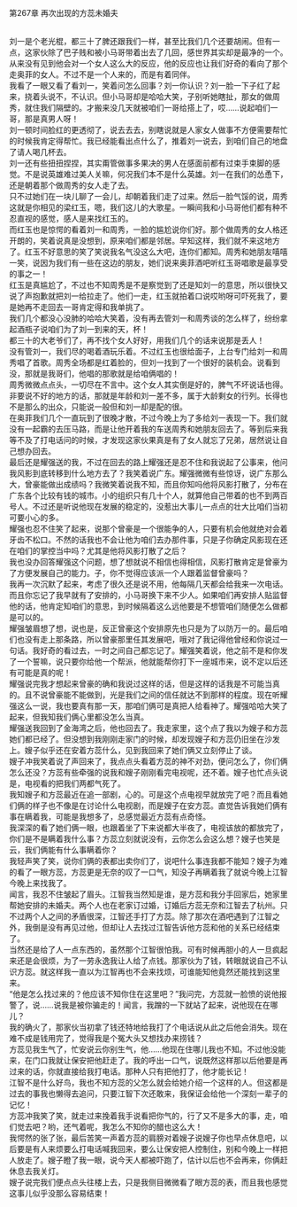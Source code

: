 第267章 再次出现的方蕊未婚夫
<br />刘一是个老光棍，都三十了脾还跟我们一样，甚至比我们几个还要胡闹。但有一点，这家伙除了巴子贱和被小马哥带着出去了几回，感世界其实却是最净的一个。<br />从来没有见到他会对一个女人这么大的反应，他的反应也让我们好奇的看向了那个走奥菲的女人。不过不是一个人来的，而是有着同伴。<br />我看了一眼又看了看刘一，笑着问怎么回事？刘一你认识？刘一脸一下子红了起来，挠着头说不，不认识。但小马哥却是哈哈大笑，子别听她瞎扯，那女的做周秀，就住我们隔壁的。才搬来没几天就被咱们一哥给搭上了，哎……说起咱们一哥，那是真男人呀！<br />刘一顿时间脸红的更透彻了，说去去去，别瞎说就是人家女人做事不方便需要帮忙的时候我肯定得帮忙。我已经能看出点什么了，推着刘一说去，到咱们自己的地盘了请人喝几杯去。<br />刘一还有些扭扭捏捏，其实甭管做事多果决的男人在感面前都有过束手束脚的感觉。不是说英雄难过美人关嘛，何况我们本不是什么英雄。刘一在我们的怂恿下，还是朝着那个做周秀的女人走了去。<br />只不过她们在一块儿聊了一会儿，却朝着我们走了过来。然后一脸气馁的说，周秀这就是你相见的梁红玉，嗯，我们这儿的大歌星。一瞬间我和小马哥他们都有种不忍直视的感觉，感人是来找红玉的。<br />而红玉也是惊愕的看着刘一和周秀，一脸的尴尬说你们好。那个做周秀的女人格还开朗的，笑着说真是没想到，原来咱们都是邻居。早知这样，我们就不来这地方了。红玉不好意思的笑了笑说我名气没这么大吧，连你们都知。周秀和她朋友嘻嘻一笑，说因为我们有一些在这边的朋友，她们说来奥菲酒吧听红玉哥唱歌是最享受的事之一！<br />红玉是真尴尬了，不过也不知周秀是不是察觉到了还是知刘一的意思，所以很快又说了声抱歉就把刘一给拉走了。他们一走，红玉就拍着口说哎哟呀可吓死我了，要是她再不走回去一哥肯定得和我单挑了。<br />我们几个都没心没肺的哈哈大笑着，没有再去管刘一和周秀谈的怎么样了，纷纷拿起酒瓶子说咱们为了刘一到来的天，杯！<br />都三十的大老爷们了，再不找个女人好好，用我们几个的话来说那是丢人！<br />没有管刘一，我们尽的喝着酒玩乐着。不过红玉也很给面子，上台专门给刘一和周秀唱了首歌。周秀全场都是红着脸的，但刘一找到了一个很好的装机会。说看到没，那就是我哥们，他唱的那歌就是给咱俩唱的！<br />周秀微微点点头，一切尽在不言中。这个女人其实倒是好的，脾气不坏说话也得。非要说不好的地方的话，那就是年龄和刘一差不多，属于大龄剩女的行列。长得也不是那么的出众，只能说一般但和刘一却是配的很。<br />在奥菲我们几个一直玩到了很晚才散，不过今晚上为了多给刘一表现一下。我们就没有一起霸的去压马路，而是让他开着我的车送周秀和她朋友回去了。等到后来我等不及了打电话问的时候，才发现这家伙果真是有了女人就忘了兄弟，居然说让自己想办回去。<br />最后还是耀强送的我，不过在回去的路上耀强还是忍不住和我说起了公事来，他问我风影到底转移到什么地方去了？我笑着说广东。耀强微微有些惊讶，说广东那么大，曾豪能做出成绩吗？我微笑着说我不知，而且你知吗他将风影打散了，分布在广东各个比较有钱的城市。小的组织只有几十个人，就算他自己带着的也不到两百号人。不过还是听说他现在发展的稳定的，没惹出大事儿一点点的壮大比咱们当初可要小心的多。<br />耀强也忍不住笑了起来，说那个曾豪是一个很能争的人，只要有机会他就绝对会着牙齿不松口。不然的话我也不会让他为咱们去办那件事，只是子你确定风影现在还在咱们的掌控当中吗？尤其是他将风影打散了之后？<br />我也没办回答耀强这个问题，想了想就说不相信也得相信，风影打散肯定是曾豪为了方便发展自己的能力。子，你不觉得应该派一个人跟着监督曾豪吗？<br />我再一次沉默了起来，考虑了很久还是说不用，他每隔几天都会给我来一次电话。而且你忘记了我早就有了安排的，小马哥换下来不少人。如果咱们再安排人贴监督他的话，他肯定知咱们的意思，到时候隔着这么远他要是不想管咱们随便怎么做都是可以的。<br />耀强皱眉想了想，说也是，反正曾豪这个安排原先也只是为了以防万一的。最后咱们也没有走上那条路，所以曾豪那里任其发展吧，哦对了我记得他曾经和你说过一句话。我好奇的看过去，一时之间自己都忘记了。耀强笑着说，他之前不是和你发了一个誓嘛，说只要你给他一个帮派，他就能帮你打下一座城市来，说不定以后还有可能是真的呢！<br />耀强说完我才想起来曾豪的确和我说过这样的话，但是这样的话我是不可能当真的。且不说曾豪能不能做到，光是我们之间的信任就达不到那样的程度。现在听耀强这么一说，我也要真有那一天，那咱们俩可是真把人给看神了。耀强哈哈大笑了起来，但我知我们俩心里都没怎么当真。<br />耀强送我回到了金海湾之后，他也回去了。我走家里，这个点了我以为嫂子和方蕊她们都已经了。但没想到我刚刚走家门的时候，却发现嫂子和方蕊仍旧坐在沙发上。嫂子似乎还在安着方蕊什么，见到我回来了她们俩又立刻停止了谈。<br />嫂子冲我笑着说了声回来了，我点点头看着方蕊的神不对劲，便问怎么了，你们俩怎么还没？方蕊有些牵强的说我和嫂子刚刚看完电视呢，还不着。嫂子也忙点头说是，电视看的把我们两都气死了。<br />我知嫂子和方蕊最近在追一部剧，心的。可是这个点电视早就放完了吧？而且看她们俩的样子也不像是在讨论什么电视剧，而是嫂子在安方蕊。直觉告诉我她们俩有事在瞒着我，可能是我想多了，总感觉最近方蕊有点奇怪。<br />我深深的看了她们俩一眼，也跟着坐了下来说都大半夜了，电视该放的都放完了，你们是不是瞒着我什么事？方蕊立刻就说没有，云你怎么会这么想？嫂子也笑是云，我们俩能有什么事瞒着你？<br />我轻声笑了笑，说你们俩的表都出卖你们了，说吧什么事连我都不能知？嫂子为难的看了一眼方蕊，方蕊更是无奈的叹了一口气，知没子再瞒着我了就说今晚上江智今晚上来找我了。<br />闻言，我忍不住皱起了眉头。江智我当然知是谁，是方蕊和我分手回家后，她家里帮她安排的未婚夫。两个人也在老家订过婚，订婚后方蕊无奈和江智去了杭州。只不过两个人之间的矛盾很深，江智还手打了方蕊。除了那次在酒吧遇到了江智之外，我倒是没有再见过他，但却让人去找过江智告诉他方蕊和他的关系已经结束了。<br />当然还是给了人一点东西的，虽然那个江智很怕我。可有时候再胆小的人一旦疯起来还是会很烦，为了一劳永逸我让人给了点钱。那家伙为了钱，转眼就说自己不认识方蕊。就这样我一直以为江智再也不会来找烦，可谁能知他竟然还能找到这里来。<br />“他是怎么找过来的？他应该不知你住在这里吧？”我问完，方蕊就一脸愤的说他报警了，说……说我是被你骗走的！闻言，我蹭的一下就站了起来，说他现在在哪儿？<br />我的确火了，那家伙当初拿了钱还特地给我打了个电话说从此之后他会消失。现在难不成是钱用完了，觉得我是个冤大头又想找办来捞钱？<br />方蕊见我生气了，忙安说云你别生气，他……他现在住哪儿我也不知。不过他没能来，在门口我就让保安把他赶走了。我的呼出一口气，说既然这样那以后他要是再过来的话，你就直接给我打电话。那种人只有把他打了，他才能长记！<br />江智不是什么好鸟，我也不知方蕊的父怎么就会给她介绍一个这样的人。但这都是过去的事我也懒得去追问，只要江智下次还敢来，我保证会给他一个深刻一辈子的记忆！<br />方蕊冲我笑了笑，就走过来挽着我手说看把你气的，行了又不是多大的事，走，咱们觉去吧？哟，还气着呢，我怎么不知你的醋也这么大！<br />我愕然的张了张，最后苦笑一声着方蕊的肩膀对着嫂子说嫂子你也早点休息吧，以后要是有人来烦要么打电话喊我回来，要么让保安把人控制住，别和今晚上一样把人放走了。嫂子瞪了我一眼，说今天人都被吓跑了，估计以后也不会再来，你俩赶休息去我关灯。<br />嫂子说完我们便点点头往楼上去，只是我侧目微微看了眼方蕊的表，而且我也感觉这事儿似乎没那么容易结束！
